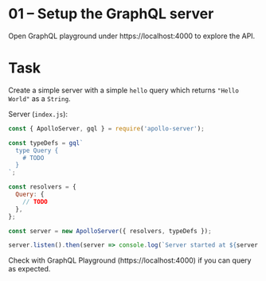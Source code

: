 # 01 – Setup the GraphQL server

Open GraphQL playground under https://localhost:4000 to explore the API.

# Task

Create a simple server with a simple `hello` query which returns `"Hello World"` as a `String`.

Server (`index.js`):

```js
const { ApolloServer, gql } = require('apollo-server');

const typeDefs = gql`
  type Query {
    # TODO
  }
`;

const resolvers = {
  Query: {
    // TODO
  },
};

const server = new ApolloServer({ resolvers, typeDefs });

server.listen().then(server => console.log(`Server started at ${server.url}`));
```

Check with GraphQL Playground (https://localhost:4000) if you can query as expected.
